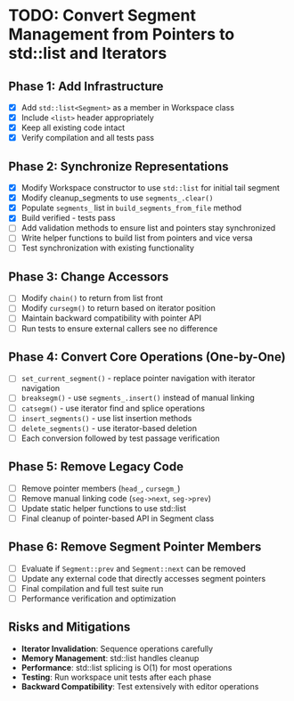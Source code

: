 # TODO: Convert Segment Management from Pointers to std::list and Iterators

## Phase 1: Add Infrastructure
- [x] Add `std::list<Segment>` as a member in Workspace class
- [x] Include `<list>` header appropriately
- [x] Keep all existing code intact
- [x] Verify compilation and all tests pass

## Phase 2: Synchronize Representations
- [x] Modify Workspace constructor to use `std::list` for initial tail segment
- [x] Modify cleanup_segments to use `segments_.clear()`
- [x] Populate `segments_` list in `build_segments_from_file` method
- [x] Build verified - tests pass
- [ ] Add validation methods to ensure list and pointers stay synchronized
- [ ] Write helper functions to build list from pointers and vice versa
- [ ] Test synchronization with existing functionality

## Phase 3: Change Accessors
- [ ] Modify `chain()` to return from list front
- [ ] Modify `cursegm()` to return based on iterator position
- [ ] Maintain backward compatibility with pointer API
- [ ] Run tests to ensure external callers see no difference

## Phase 4: Convert Core Operations (One-by-One)
- [ ] `set_current_segment()` - replace pointer navigation with iterator navigation
- [ ] `breaksegm()` - use `segments_.insert()` instead of manual linking
- [ ] `catsegm()` - use iterator find and splice operations
- [ ] `insert_segments()` - use list insertion methods
- [ ] `delete_segments()` - use iterator-based deletion
- [ ] Each conversion followed by test passage verification

## Phase 5: Remove Legacy Code
- [ ] Remove pointer members (`head_`, `cursegm_`)
- [ ] Remove manual linking code (`seg->next`, `seg->prev`)
- [ ] Update static helper functions to use std::list
- [ ] Final cleanup of pointer-based API in Segment class

## Phase 6: Remove Segment Pointer Members
- [ ] Evaluate if `Segment::prev` and `Segment::next` can be removed
- [ ] Update any external code that directly accesses segment pointers
- [ ] Final compilation and full test suite run
- [ ] Performance verification and optimization

## Risks and Mitigations
- **Iterator Invalidation**: Sequence operations carefully
- **Memory Management**: std::list handles cleanup
- **Performance**: std::list splicing is O(1) for most operations
- **Testing**: Run workspace unit tests after each phase
- **Backward Compatibility**: Test extensively with editor operations

